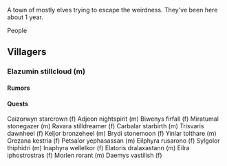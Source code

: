 A town of mostly elves trying to escape the weirdness. They've been here about 1 year.

People


## Villagers

### Elazumin stillcloud (m)
#### Rumors
#### Quests

Caizorwyn starcrown (f)
Adjeon nightspirit (m)
Biwenys firfall (f)
Miratumal stonegazer (m)
Ravara stilldreamer (f)
Carbalar starbirth (m)
Trisvaris dawnheel (f)
Keljor bronzeheel (m)
Brydi stonemoon (f)
Yinlar tolthare (m)
Grezana kestria (f)
Petsalor yephasassan (m)
Eilphyra rusarono (f)
Sylgolor thiphidri (m)
Inaphyra wellelkor (f)
Elatoris dralaxastann (m)
Eilra iphostrostras (f)
Morlen rorant (m)
Daemys vastilish (f)